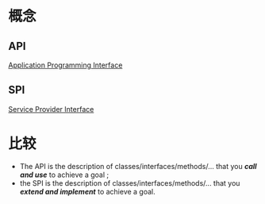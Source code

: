 # 概念
## API 
[Application Programming Interface](http://en.wikipedia.org/wiki/Application_programming_interface)

## SPI
 [Service Provider Interface](http://en.wikipedia.org/wiki/Service_Provider_Interface)


# 比较
-   The API is the description of classes/interfaces/methods/... that you **_call and use_** to achieve a goal ;
-   the SPI is the description of classes/interfaces/methods/... that you **_extend and implement_** to achieve a goal.